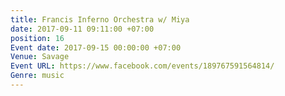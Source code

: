 ```yaml
---
title: Francis Inferno Orchestra w/ Miya
date: 2017-09-11 09:11:00 +07:00
position: 16
Event date: 2017-09-15 00:00:00 +07:00
Venue: Savage
Event URL: https://www.facebook.com/events/189767591564814/
Genre: music
---
```


